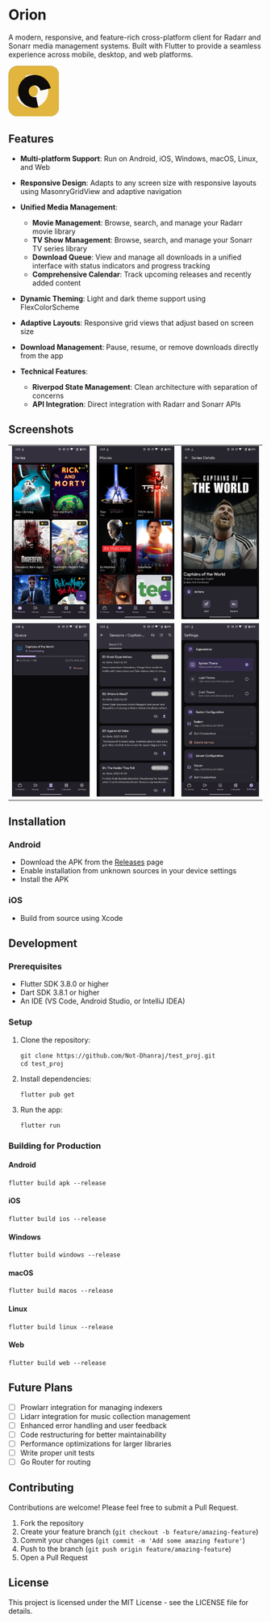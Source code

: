 # Orion

A modern, responsive, and feature-rich cross-platform client for Radarr and Sonarr media management systems. Built with Flutter to provide a seamless experience across mobile, desktop, and web platforms.

<img src="assets/icon/icon.png" alt="Orion App Icon" width="100" height="100" />

## Features

- **Multi-platform Support**: Run on Android, iOS, Windows, macOS, Linux, and Web
- **Responsive Design**: Adapts to any screen size with responsive layouts using MasonryGridView and adaptive navigation
- **Unified Media Management**:
  - **Movie Management**: Browse, search, and manage your Radarr movie library
  - **TV Show Management**: Browse, search, and manage your Sonarr TV series library
  - **Download Queue**: View and manage all downloads in a unified interface with status indicators and progress tracking
  - **Comprehensive Calendar**: Track upcoming releases and recently added content
- **Dynamic Theming**: Light and dark theme support using FlexColorScheme
- **Adaptive Layouts**: Responsive grid views that adjust based on screen size
- **Download Management**: Pause, resume, or remove downloads directly from the app

- **Technical Features**:
  - **Riverpod State Management**: Clean architecture with separation of concerns
  - **API Integration**: Direct integration with Radarr and Sonarr APIs


## Screenshots

<table>
  <tr>
    <td><img src="screenshots/Series_Home.png" alt="Series Home" width="100%"/></td>
    <td><img src="screenshots/Movies_Home.png" alt="Movie Home" width="100%"/></td>
    <td><img src="screenshots/Details_page.png" alt="Details Page" width="100%"/></td>
  </tr>
  <tr>
    <td><img src="screenshots/Queue.png" alt="Queue" width="100%"/></td>
    <td><img src="screenshots/Seasons.png" alt="Seasons Page" width="100%"/></td>
    <td><img src="screenshots/Settings.png" alt="Settings" width="100%"/></td>
  </tr>
</table>

## Installation

### Android
- Download the APK from the [Releases](https://github.com/Not-Dhanraj/test_proj/releases) page
- Enable installation from unknown sources in your device settings
- Install the APK

### iOS

- Build from source using Xcode




## Development

### Prerequisites

- Flutter SDK 3.8.0 or higher
- Dart SDK 3.8.1 or higher
- An IDE (VS Code, Android Studio, or IntelliJ IDEA)

### Setup

1. Clone the repository:
   ```
   git clone https://github.com/Not-Dhanraj/test_proj.git
   cd test_proj
   ```

2. Install dependencies:
   ```
   flutter pub get
   ```

3. Run the app:
   ```
   flutter run
   ```

### Building for Production

#### Android
```
flutter build apk --release
```

#### iOS
```
flutter build ios --release
```

#### Windows
```
flutter build windows --release
```

#### macOS
```
flutter build macos --release
```

#### Linux
```
flutter build linux --release
```

#### Web
```
flutter build web --release
```

## Future Plans

- [ ] Prowlarr integration for managing indexers
- [ ] Lidarr integration for music collection management
- [ ] Enhanced error handling and user feedback
- [ ] Code restructuring for better maintainability
- [ ] Performance optimizations for larger libraries
- [ ] Write proper unit tests
- [ ] Go Router for routing

## Contributing

Contributions are welcome! Please feel free to submit a Pull Request.

1. Fork the repository
2. Create your feature branch (`git checkout -b feature/amazing-feature`)
3. Commit your changes (`git commit -m 'Add some amazing feature'`)
4. Push to the branch (`git push origin feature/amazing-feature`)
5. Open a Pull Request

## License

This project is licensed under the MIT License - see the LICENSE file for details.
